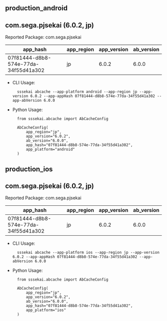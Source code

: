 ## production_android
com.sega.pjsekai (6.0.2, jp)
---
Reported Package: com.sega.pjsekai

|                                        app_hash|   app_region|  app_version|   ab_version|
|------------------------------------------------|-------------|-------------|-------------|
|            07f81444-d8b8-574e-77da-34f55d41a302|           jp|        6.0.2|        6.0.0|

- CLI Usage:

        sssekai abcache --app-platform android --app-region jp --app-version 6.0.2 --app-appHash 07f81444-d8b8-574e-77da-34f55d41a302 --app-abVersion 6.0.0

- Python Usage:

        from sssekai.abcache import AbCacheConfig

        AbCacheConfig(
            app_region="jp",
            app_version="6.0.2",
            ab_version="6.0.0",
            app_hash="07f81444-d8b8-574e-77da-34f55d41a302",
            app_platform="android"
        )


## production_ios
com.sega.pjsekai (6.0.2, jp)
---
Reported Package: com.sega.pjsekai

|                                        app_hash|   app_region|  app_version|   ab_version|
|------------------------------------------------|-------------|-------------|-------------|
|            07f81444-d8b8-574e-77da-34f55d41a302|           jp|        6.0.2|        6.0.0|

- CLI Usage:

        sssekai abcache --app-platform ios --app-region jp --app-version 6.0.2 --app-appHash 07f81444-d8b8-574e-77da-34f55d41a302 --app-abVersion 6.0.0

- Python Usage:

        from sssekai.abcache import AbCacheConfig

        AbCacheConfig(
            app_region="jp",
            app_version="6.0.2",
            ab_version="6.0.0",
            app_hash="07f81444-d8b8-574e-77da-34f55d41a302",
            app_platform="ios"
        )


